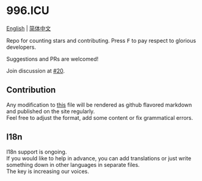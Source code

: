 996.ICU
===

[English](./en_US.md) | [简体中文](./zh_CN.md)

Repo for counting stars and contributing. Press <kbd>F</kbd> to pay respect to glorious developers.

Suggestions and PRs are welcomed!

Join discussion at [#20](https://github.com/996icu/996.ICU/issues/20).

Contribution
---

Any modification to [this](https://github.com/996icu/996.ICU/blob/master/zh_CN.md) file will be rendered as github flavored markdown and published on the site regularly.   
Feel free to adjust the format, add some content or fix grammatical errors.

I18n
---
I18n support is ongoing.  
If you would like to help in advance, you can add translations or just write something down in other languages in separate files.   
The key is increasing our voices.
